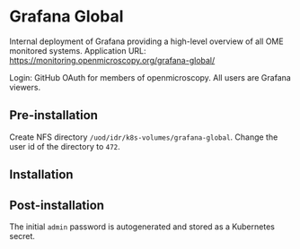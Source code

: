 # Grafana Global

Internal deployment of Grafana providing a high-level overview of all OME monitored systems.
Application URL: https://monitoring.openmicroscopy.org/grafana-global/

Login: GitHub OAuth for members of openmicroscopy. All users are Grafana viewers.


## Pre-installation

Create NFS directory `/uod/idr/k8s-volumes/grafana-global`.
Change the user id of the directory to `472`.


## Installation



## Post-installation

The initial `admin` password is autogenerated and stored as a Kubernetes secret.

